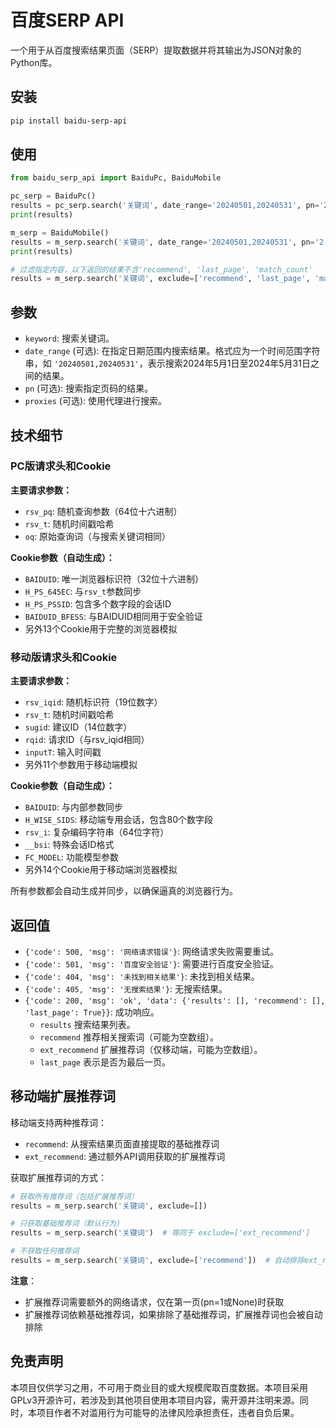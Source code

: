 # 百度SERP API

一个用于从百度搜索结果页面（SERP）提取数据并将其输出为JSON对象的Python库。

## 安装

```bash
pip install baidu-serp-api
```

## 使用

```python
from baidu_serp_api import BaiduPc, BaiduMobile

pc_serp = BaiduPc()
results = pc_serp.search('关键词', date_range='20240501,20240531', pn='2', proxies={'http': 'http://你的代理服务器:端口'})
print(results)

m_serp = BaiduMobile()
results = m_serp.search('关键词', date_range='20240501,20240531', pn='2', proxies={'http': 'http://你的代理服务器:端口'})
print(results)

# 过滤指定内容，以下返回的结果不含'recommend', 'last_page', 'match_count'
results = m_serp.search('关键词', exclude=['recommend', 'last_page', 'match_count'])
```

## 参数

- `keyword`: 搜索关键词。
- `date_range` (可选): 在指定日期范围内搜索结果。格式应为一个时间范围字符串，如 `'20240501,20240531'`，表示搜索2024年5月1日至2024年5月31日之间的结果。
- `pn` (可选): 搜索指定页码的结果。
- `proxies` (可选): 使用代理进行搜索。

## 技术细节

### PC版请求头和Cookie

**主要请求参数：**
- `rsv_pq`: 随机查询参数（64位十六进制）
- `rsv_t`: 随机时间戳哈希
- `oq`: 原始查询词（与搜索关键词相同）

**Cookie参数（自动生成）：**
- `BAIDUID`: 唯一浏览器标识符（32位十六进制）
- `H_PS_645EC`: 与`rsv_t`参数同步
- `H_PS_PSSID`: 包含多个数字段的会话ID
- `BAIDUID_BFESS`: 与BAIDUID相同用于安全验证
- 另外13个Cookie用于完整的浏览器模拟

### 移动版请求头和Cookie

**主要请求参数：**
- `rsv_iqid`: 随机标识符（19位数字）
- `rsv_t`: 随机时间戳哈希
- `sugid`: 建议ID（14位数字）
- `rqid`: 请求ID（与rsv_iqid相同）
- `inputT`: 输入时间戳
- 另外11个参数用于移动端模拟

**Cookie参数（自动生成）：**
- `BAIDUID`: 与内部参数同步
- `H_WISE_SIDS`: 移动端专用会话，包含80个数字段
- `rsv_i`: 复杂编码字符串（64位字符）
- `__bsi`: 特殊会话ID格式
- `FC_MODEL`: 功能模型参数
- 另外14个Cookie用于移动端浏览器模拟

所有参数都会自动生成并同步，以确保逼真的浏览器行为。

## 返回值

- `{'code': 500, 'msg': '网络请求错误'}`: 网络请求失败需要重试。
- `{'code': 501, 'msg': '百度安全验证'}`: 需要进行百度安全验证。
- `{'code': 404, 'msg': '未找到相关结果'}`: 未找到相关结果。
- `{'code': 405, 'msg': '无搜索结果'}`: 无搜索结果。
- `{'code': 200, 'msg': 'ok', 'data': {'results': [], 'recommend': [], 'last_page': True}}`: 成功响应。
    - `results` 搜索结果列表。
    - `recommend` 推荐相关搜索词（可能为空数组）。
    - `ext_recommend` 扩展推荐词（仅移动端，可能为空数组）。
    - `last_page` 表示是否为最后一页。

## 移动端扩展推荐词

移动端支持两种推荐词：
- `recommend`: 从搜索结果页面直接提取的基础推荐词
- `ext_recommend`: 通过额外API调用获取的扩展推荐词

获取扩展推荐词的方式：

```python
# 获取所有推荐词（包括扩展推荐词）
results = m_serp.search('关键词', exclude=[])

# 只获取基础推荐词（默认行为）
results = m_serp.search('关键词')  # 等同于 exclude=['ext_recommend']

# 不获取任何推荐词
results = m_serp.search('关键词', exclude=['recommend'])  # 自动排除ext_recommend
```

**注意**：
- 扩展推荐词需要额外的网络请求，仅在第一页(pn=1或None)时获取
- 扩展推荐词依赖基础推荐词，如果排除了基础推荐词，扩展推荐词也会被自动排除

## 免责声明

本项目仅供学习之用，不可用于商业目的或大规模爬取百度数据。本项目采用GPLv3开源许可，若涉及到其他项目使用本项目内容，需开源并注明来源。同时，本项目作者不对滥用行为可能导的法律风险承担责任，违者自负后果。